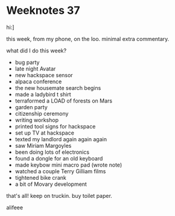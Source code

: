 # Weeknotes 37

hi:]

this week, from my phone, on the loo. minimal extra commentary.

what did I do this week?

- bug party
- late night Avatar
- new hackspace sensor
- alpaca conference
- the new housemate search begins
- made a ladybird t shirt
- terraformed a LOAD of forests on Mars
- garden party
- citizenship ceremony
- writing workshop
- printed tool signs for hackspace
- set up TV at hackspace
- texted my landlord again again again 
- saw Miriam Margoyles
- been doing lots of electronics
- found a dongle for an old keyboard
- made keybow mini macro pad (wrote note)
- watched a couple Terry Gilliam films
- tightened bike crank
- a bit of Movary development

that's all! keep on truckin. buy toilet paper.

alifeee